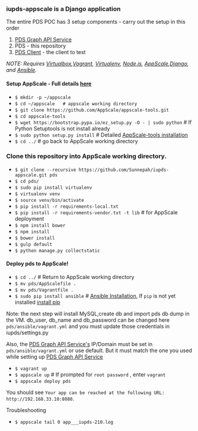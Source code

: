 ### iupds-appscale is a Django application
The entire PDS POC has 3 setup components - carry out the setup in this order
1. [PDS Graph API Service](https://github.com/Sunnepah/pdsservice)
2. PDS - this repository
3. [PDS Client](https://github.com/Sunnepah/pds-client-app) - the client to test

*NOTE: Requires [Virtualbox](https://www.virtualbox.org/),[Vagrant](https://www.vagrantup.com/docs/installation/index.html), [Virtualenv](http://virtualenv.readthedocs.org/en/latest/), [Node.js](http://nodejs.org/), [AppScale](https://github.com/AppScale/appscale/wiki/AppScale-on-VirtualBox),[Django](https://www.djangoproject.com/), and [Ansible](http://docs.ansible.com/ansible/intro_installation.html#installation).*

#### Setup AppScale - Full details [here](https://github.com/AppScale/appscale/wiki/AppScale-on-VirtualBox)
* `$ mkdir -p ~/appscale`
* `$ cd ~/appscale   # appscale working directory`
* `$ git clone https://github.com/AppScale/appscale-tools.git`
* `$ cd appscale-tools`
* `$ wget https://bootstrap.pypa.io/ez_setup.py -O - | sudo python` # If Python Setuptools is not install already
* `$ sudo python setup.py install`  # Detailed [AppScale-tools installation](https://github.com/AppScale/appscale-tools/wiki/Installing-the-AppScale-Tools)
* `$ cd ../`    # go back to AppScale working directory
 
### Clone this repository into AppScale working directory.
* `$ git clone --recursive https://github.com/Sunnepah/iupds-appscale.git pds`
* `$ cd pds/`
* `$ sudo pip install virtualenv` 
* `$ virtualenv venv` 
* `$ source venv/bin/activate`
* `$ pip install -r requirements-local.txt`
* `$ pip install -r requirements-vendor.txt -t lib` # for AppScale deployment
* `$ npm install bower`
* `$ npm install`
* `$ bower install`
* `$ gulp default`
* `$ python manage.py collectstatic`

#### Deploy pds to AppScale!
* `$ cd ../`    # Return to AppScale working directory
* `$ mv pds/AppScalefile .`
* `$ mv pds/Vagrantfile .`
* `$ sudo pip install ansible` # [Ansible Installation](http://docs.ansible.com/ansible/intro_installation.html#installation), If `pip` is not yet installed [install pip](https://pip.pypa.io/en/stable/installing/)

Note: the next step will install MySQL,create db and import pds db dump in the VM. 
db_user, db_name and db_password can be changed here `pds/ansible/vagrant.yml` and you must update those credentials in iupds/settings.py

Also, the [PDS Graph API Service's](https://github.com/Sunnepah/pdsservice) IP/Domain must be set in `pds/ansible/vagrant.yml` or use default. But it must match the one you used while setting up [PDS Graph API Service](https://github.com/Sunnepah/pdsservice)

* `$ vagrant up`
* `$ appscale up`       # If prompted for `root password` , enter `vagrant`
* `$ appscale deploy pds`

You should see `Your app can be reached at the following URL: http://192.168.33.10:8080`.

Troubleshooting
* `$ appscale tail 0 app___iupds-210.log`
